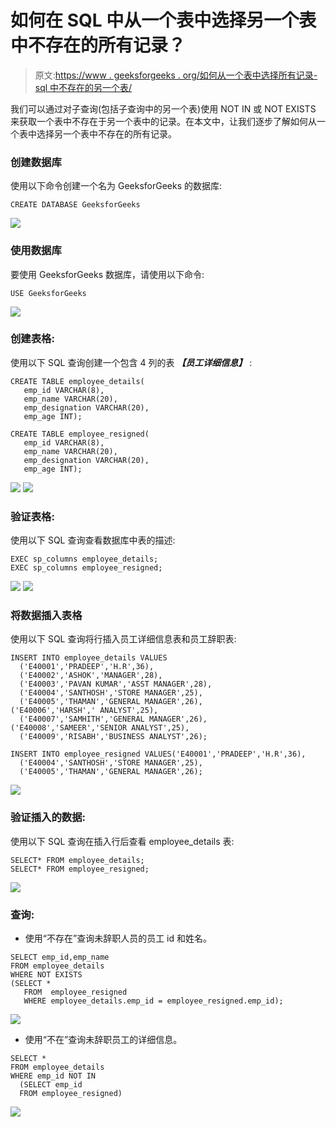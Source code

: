 # 如何在 SQL 中从一个表中选择另一个表中不存在的所有记录？

> 原文:[https://www . geeksforgeeks . org/如何从一个表中选择所有记录-sql 中不存在的另一个表/](https://www.geeksforgeeks.org/how-to-select-all-records-from-one-table-that-do-not-exist-in-another-table-in-sql/)

我们可以通过对子查询(包括子查询中的另一个表)使用 NOT IN 或 NOT EXISTS 来获取一个表中不存在于另一个表中的记录。在本文中，让我们逐步了解如何从一个表中选择另一个表中不存在的所有记录。

### **创建数据库**

使用以下命令创建一个名为 GeeksforGeeks 的数据库:

```
CREATE DATABASE GeeksforGeeks
```

![](img/1e2e584a92cc43c891097d79efc8df58.png)

### **使用数据库**

要使用 GeeksforGeeks 数据库，请使用以下命令:

```
USE GeeksforGeeks
```

![](img/1f4b6f471c12e633158678d3be1c795d.png)

### **创建表格:**

使用以下 SQL 查询创建一个包含 4 列的表 ***【员工详细信息】*** :

```
CREATE TABLE employee_details(
   emp_id VARCHAR(8),
   emp_name VARCHAR(20),
   emp_designation VARCHAR(20),
   emp_age INT);
```

```
CREATE TABLE employee_resigned(
   emp_id VARCHAR(8),
   emp_name VARCHAR(20),
   emp_designation VARCHAR(20),
   emp_age INT);
```

![](img/5f8e446f876fb5525d3fbbd87ab46845.png) ![](img/4594295c96699cda0d65f991273d5108.png)

### **验证表格:**

使用以下 SQL 查询查看数据库中表的描述:

```
EXEC sp_columns employee_details;
EXEC sp_columns employee_resigned;
```

![](img/71375fbd15f11e5ffb25f5f9aab1e6b1.png) ![](img/e5d77d006a3b50a8df2cdf880133dd07.png)

### **将数据插入表格**

使用以下 SQL 查询将行插入员工详细信息表和员工辞职表:

```
INSERT INTO employee_details VALUES
  ('E40001','PRADEEP','H.R',36),
  ('E40002','ASHOK','MANAGER',28),
  ('E40003','PAVAN KUMAR','ASST MANAGER',28),
  ('E40004','SANTHOSH','STORE MANAGER',25),
  ('E40005','THAMAN','GENERAL MANAGER',26),
('E40006','HARSH',' ANALYST',25),
  ('E40007','SAMHITH','GENERAL MANAGER',26),
('E40008','SAMEER','SENIOR ANALYST',25),
  ('E40009','RISABH','BUSINESS ANALYST',26);
```

```
INSERT INTO employee_resigned VALUES('E40001','PRADEEP','H.R',36),
  ('E40004','SANTHOSH','STORE MANAGER',25),
  ('E40005','THAMAN','GENERAL MANAGER',26);
```

![](img/cbe6f9775579abf57f422d23495e6593.png)

### **验证插入的数据:**

使用以下 SQL 查询在插入行后查看 employee_details 表:

```
SELECT* FROM employee_details;
SELECT* FROM employee_resigned;
```

![](img/d8e91afc647e2a43b5196649f49329e3.png)

### **查询:**

*   使用“不存在”查询未辞职人员的员工 id 和姓名。

```
SELECT emp_id,emp_name  
FROM employee_details
WHERE NOT EXISTS
(SELECT *  
   FROM  employee_resigned
   WHERE employee_details.emp_id = employee_resigned.emp_id);
```

![](img/ce15d92fe33796b9af094674990743ff.png)

*   使用“不在”查询未辞职员工的详细信息。

```
SELECT *
FROM employee_details
WHERE emp_id NOT IN
  (SELECT emp_id  
  FROM employee_resigned)
```

![](img/f618984710fc6e2196a67f2861287446.png)